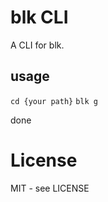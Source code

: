 # blk CLI

A CLI for blk.

## usage

```cd {your path}```
```blk g```

done

# License

MIT - see LICENSE

